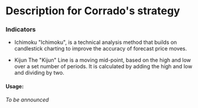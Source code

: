 # Description for Corrado's strategy

### Indicators

- Ichimoku
"Ichimoku", is a technical analysis method that builds on candlestick charting to improve the accuracy of forecast price moves.

- Kijun 
The "Kijun" Line is a moving mid-point, based on the high and low over a set number of periods. It is calculated by adding the high and low and dividing by two.

#### Usage:
*To be announced*
